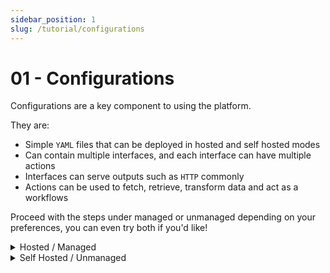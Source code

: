```yaml
---
sidebar_position: 1
slug: /tutorial/configurations
---
```


# 01 - Configurations

Configurations are a key component to using the platform. 

They are:
- Simple `YAML` files that can be deployed in hosted and self hosted modes
- Can contain multiple interfaces, and each interface can have multiple actions
- Interfaces can serve outputs such as `HTTP` commonly
- Actions can be used to fetch, retrieve, transform data and act as a workflows

Proceed with the steps under managed or unmanaged depending on your preferences, you can even try both if you'd like!

<details>
    <summary>Hosted / Managed</summary>

    In the web interface you can simply upload your config files, and choose to deploy it to `staging` or `production`, revision control is also available.
    
    - Log in -> https://app.airpipe.io/
    - Navigate to -> https://app.airpipe.io/configurations
        - This lists all your currently deployed (hosted) configurations and their deployment status
        - Take note of your API endpoints, the format is:
            -  `https://api.airpipe.io/<org_uuid>/<environment>/<your_route>`
    - Click `Add New` under `Configurations` in the left hand menu, or navigate to -> https://app.airpipe.io/configuration/add
        - This is where you can optionally paste in and edit any configuration you like
</details>

<details>
    <summary>Self Hosted / Unmanaged</summary>


    You can tell the `airpipe` binary to target any directory to serve/run these configs.

    - Navigate to where you installed the binary too
    - Create a configs directory if necessary
    - Construct the following command, substituting your API key from the prior step, and your configs directory path
        ```sh
        ./airpipe --api-key hello --config-dir /path/to/configs
        ```
    - Run the command, and if successful you will see some log output in your terminal, if no errors are present everything is good

</details>